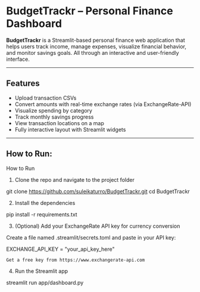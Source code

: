 # BudgetTrackr – Personal Finance Dashboard

**BudgetTrackr** is a Streamlit-based personal finance web application that helps users track income, manage expenses, visualize financial behavior, and monitor savings goals. All through an interactive and user-friendly interface.

---

##  Features

-  Upload transaction CSVs
-  Convert amounts with real-time exchange rates (via ExchangeRate-API)
-  Visualize spending by category
-  Track monthly savings progress
-  View transaction locations on a map
-  Fully interactive layout with Streamlit widgets

---
## How to Run:

 How to Run
1. Clone the repo and navigate to the project folder

git clone https://github.com/suleikaturro/BudgetTrackr.git
cd BudgetTrackr

2. Install the dependencies

pip install -r requirements.txt

3. (Optional) Add your ExchangeRate API key for currency conversion

Create a file named .streamlit/secrets.toml and paste in your API key:

EXCHANGE_API_KEY = "your_api_key_here"

    Get a free key from https://www.exchangerate-api.com

4. Run the Streamlit app

streamlit run app/dashboard.py


